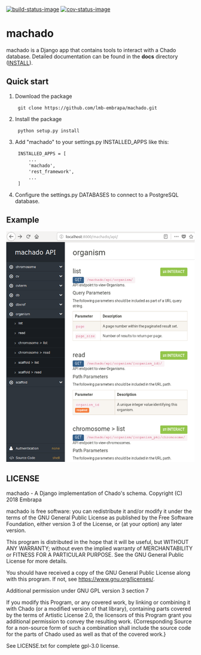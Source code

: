 [![build-status-image]][travis]
[![cov-status-image]][codecov]

# machado


machado is a Django app that contains tools to interact with a Chado database.
Detailed documentation can be found in the **docs** directory ([INSTALL](docs/html/installation.html)).


## Quick start

1. Download the package

        git clone https://github.com/lmb-embrapa/machado.git


2. Install the package

        python setup.py install


3. Add "machado" to your settings.py INSTALLED_APPS like this:

        INSTALLED_APPS = [
            ...
            'machado',
            'rest_framework',
            ...
        ]

4. Configure the settings.py DATABASES to connect to a PostgreSQL database.

## Example

![Screenshot](static/screenshot.png)

## LICENSE

machado - A Django implementation of Chado's schema.
Copyright (C) 2018 Embrapa

machado is free software: you can redistribute it and/or modify
it under the terms of the GNU General Public License as published by
the Free Software Foundation, either version 3 of the License, or
(at your option) any later version.

This program is distributed in the hope that it will be useful,
but WITHOUT ANY WARRANTY; without even the implied warranty of
MERCHANTABILITY or FITNESS FOR A PARTICULAR PURPOSE.  See the
GNU General Public License for more details.

You should have received a copy of the GNU General Public License
along with this program.  If not, see <https://www.gnu.org/licenses/>.

Additional permission under GNU GPL version 3 section 7

If you modify this Program, or any covered work, by linking or combining
it with Chado (or a modified version of that library), containing parts
covered by the terms of Artistic License 2.0, the licensors of this Program
grant you additional permission to convey the resulting work. {Corresponding
Source for a non-source form of such a combination shall include the source
code for the parts of Chado used as well as that of the covered work.}

See LICENSE.txt for complete gpl-3.0 license.

[build-status-image]: https://secure.travis-ci.org/lmb-embrapa/machado.svg?branch=master
[travis]: https://travis-ci.org/lmb-embrapa/machado
[cov-status-image]: https://img.shields.io/codecov/c/github/lmb-embrapa/machado/master.svg
[codecov]: https://codecov.io/gh/lmb-embrapa/machado

